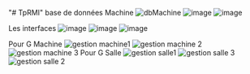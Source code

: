 "# TpRMI" 
base de données Machine
![dbMachine](https://github.com/AminaLagnidi/TpRMI/assets/146132357/ef56506d-29cc-4496-bc0d-5d6dc6929203)
![image](https://github.com/AminaLagnidi/TpRMI/assets/146132357/6cab1bec-1bd7-4e34-ae8c-a92ac2859f28)
![image](https://github.com/AminaLagnidi/TpRMI/assets/146132357/826b35d2-3929-46cb-8962-87841c232d4d)

Les interfaces
![image](https://github.com/AminaLagnidi/TpRMI/assets/146132357/3ff49cb1-2047-4192-8414-1b8f4ddee9ac)
![image](https://github.com/AminaLagnidi/TpRMI/assets/146132357/3547fd3d-26f5-49af-866a-921614b2ac3e)
![image](https://github.com/AminaLagnidi/TpRMI/assets/146132357/9444d46d-f72a-49d6-b794-860040dce969)

Pour G Machine
![gestion machine1](https://github.com/AminaLagnidi/TpRMI/assets/146132357/73cb79e8-e252-4d27-b1d1-532ed7dfc58e)
![gestion machine 2](https://github.com/AminaLagnidi/TpRMI/assets/146132357/ee8d36eb-24fc-464d-9217-4bf16181e471)
![gestion machine 3](https://github.com/AminaLagnidi/TpRMI/assets/146132357/a075c49a-f772-48a8-99c8-9ee8b84dfa60)
Pour G Salle
![gestion salle1](https://github.com/AminaLagnidi/TpRMI/assets/146132357/a8a395a6-9fd0-4660-bada-40c4ce5dde6a)
![gestion salle 3](https://github.com/AminaLagnidi/TpRMI/assets/146132357/38b2bdfd-91bf-46b8-9f46-1f8c9c1455c2)
![gestion salle 2](https://github.com/AminaLagnidi/TpRMI/assets/146132357/290a81a5-961d-45bf-b0ea-d7120641c1f7)
